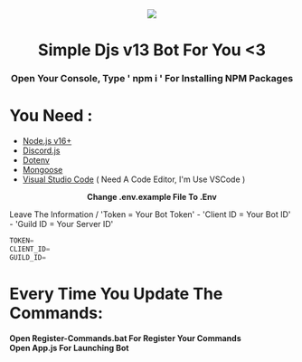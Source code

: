 <div align="center">
<img src="https://cdn.discordapp.com/attachments/844973689292193824/931628180819804190/DJS.jpg">
</div>


<div align="center">

 # Simple Djs v13 Bot For You <3
</div>

<div align="center">
<h3 style="rajdhan"> Open Your Console, Type ' npm i ' For Installing NPM Packages </h3>
</div>

# You Need : 
* [Node.js v16+](https://nodejs.org/en/download/releases/)
* [Discord.js](https://www.npmjs.com/package/discord.js)
* [Dotenv](https://www.npmjs.com/package/dotenv)
* [Mongoose](https://www.npmjs.com/package/mongoose)
* [Visual Studio Code](https://code.visualstudio.com/download) (  Need A Code Editor, I'm Use VSCode  )



<div  align="center">

 <b> Change .env.example File To .Env </b>
 </div>



<div dir="ltr">
 
 <p> Leave The Information  /  'Token = Your Bot Token' - 'Client ID = Your Bot ID' - 'Guild ID = Your Server ID' </p>

```javascript
TOKEN=
CLIENT_ID=
GUILD_ID=
```

</div>

# Every Time You Update The Commands:
<div> <b> Open Register-Commands.bat For Register Your Commands </b> </div>
<div> <b> Open App.js For Launching Bot </b> </div>
